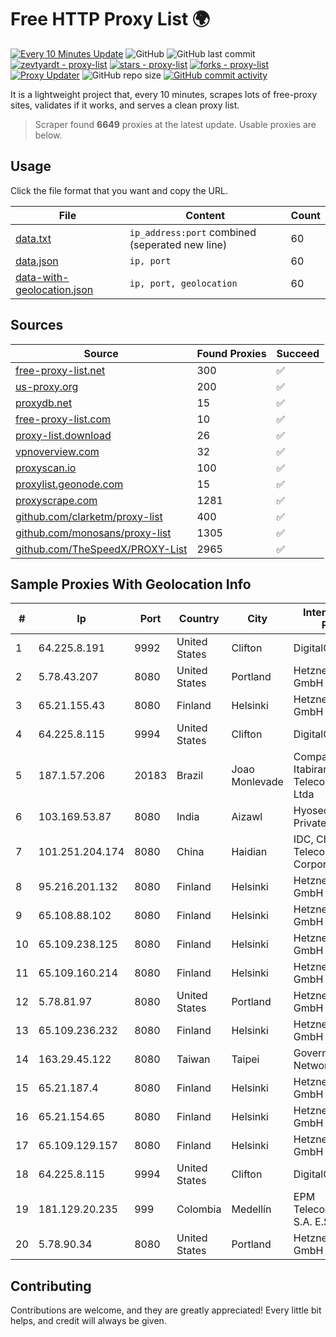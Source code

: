 
# Free HTTP Proxy List 🌍

[![Every 10 Minutes Update](https://github.com/mertguvencli/http-proxy-list/actions/workflows/main.yml/badge.svg?branch=main)](https://github.com/mertguvencli/http-proxy-list/actions/workflows/main.yml)
![GitHub](https://img.shields.io/github/license/mertguvencli/http-proxy-list)
![GitHub last commit](https://img.shields.io/github/last-commit/mertguvencli/http-proxy-list)
[![zevtyardt - proxy-list](https://img.shields.io/static/v1?label=zevtyardt&message=proxy-list&color=blue&logo=github)](https://github.com/zevtyardt/proxy-list "Go to GitHub repo")
[![stars - proxy-list](https://img.shields.io/github/stars/zevtyardt/proxy-list?style=social)](https://github.com/zevtyardt/proxy-list)
[![forks - proxy-list](https://img.shields.io/github/forks/zevtyardt/proxy-list?style=social)](https://github.com/zevtyardt/proxy-list)
[![Proxy Updater](https://github.com/zevtyardt/proxy-list/workflows/Proxy%20Updater/badge.svg)](https://github.com/zevtyardt/proxy-list/actions?query=workflow:"Proxy+Updater")
![GitHub repo size](https://img.shields.io/github/repo-size/zevtyardt/proxy-list)
[![GitHub commit activity](https://img.shields.io/github/commit-activity/m/zevtyardt/proxy-list?logo=commits)](https://github.com/zevtyardt/proxy-list/commits/main)

It is a lightweight project that, every 10 minutes, scrapes lots of free-proxy sites, validates if it works, and serves a clean proxy list.

> Scraper found **6649** proxies at the latest update. Usable proxies are below.

## Usage

Click the file format that you want and copy the URL.

|File|Content|Count|
|----|-------|-----|
|[data.txt](https://raw.githubusercontent.com/mertguvencli/http-proxy-list/main/proxy-list/data.txt)|`ip_address:port` combined (seperated new line)|60|
|[data.json](https://raw.githubusercontent.com/mertguvencli/http-proxy-list/main/proxy-list/data.json)|`ip, port`|60|
|[data-with-geolocation.json](https://raw.githubusercontent.com/mertguvencli/http-proxy-list/main/proxy-list/data-with-geolocation.json)|`ip, port, geolocation`|60|

## Sources

|Source|Found Proxies|Succeed|
|------|-------------|-------|
|[free-proxy-list.net](https://free-proxy-list.net)|300|✅|
|[us-proxy.org](https://www.us-proxy.org)|200|✅|
|[proxydb.net](http://proxydb.net)|15|✅|
|[free-proxy-list.com](https://free-proxy-list.com/?page=&port=&type%5B%5D=http&type%5B%5D=https&up_time=0&search=Search)|10|✅|
|[proxy-list.download](https://www.proxy-list.download/HTTP)|26|✅|
|[vpnoverview.com](https://vpnoverview.com/privacy/anonymous-browsing/free-proxy-servers)|32|✅|
|[proxyscan.io](https://www.proxyscan.io)|100|✅|
|[proxylist.geonode.com](https://proxylist.geonode.com/api/proxy-list?limit=300&page=1&sort_by=lastChecked&sort_type=desc&protocols=http,https)|15|✅|
|[proxyscrape.com](https://api.proxyscrape.com/v2/?request=displayproxies&protocol=http&timeout=10000&country=all&ssl=all&anonymity=all)|1281|✅|
|[github.com/clarketm/proxy-list](https://raw.githubusercontent.com/clarketm/proxy-list/master/proxy-list-raw.txt)|400|✅|
|[github.com/monosans/proxy-list](https://raw.githubusercontent.com/monosans/proxy-list/main/proxies/http.txt)|1305|✅|
|[github.com/TheSpeedX/PROXY-List](https://raw.githubusercontent.com/TheSpeedX/PROXY-List/master/http.txt)|2965|✅|


## Sample Proxies With Geolocation Info

|#|Ip|Port|Country|City|Internet Service Provider|
|-|--|----|-------|----|-------------------------|
|1|64.225.8.191|9992|United States|Clifton|DigitalOcean, LLC|
|2|5.78.43.207|8080|United States|Portland|Hetzner Online GmbH|
|3|65.21.155.43|8080|Finland|Helsinki|Hetzner Online GmbH|
|4|64.225.8.115|9994|United States|Clifton|DigitalOcean, LLC|
|5|187.1.57.206|20183|Brazil|Joao Monlevade|Companhia Itabirana Telecomunica??es Ltda|
|6|103.169.53.87|8080|India|Aizawl|Hyosec Solutions Private Limited|
|7|101.251.204.174|8080|China|Haidian|IDC, China Telecommunications Corporation|
|8|95.216.201.132|8080|Finland|Helsinki|Hetzner Online GmbH|
|9|65.108.88.102|8080|Finland|Helsinki|Hetzner Online GmbH|
|10|65.109.238.125|8080|Finland|Helsinki|Hetzner Online GmbH|
|11|65.109.160.214|8080|Finland|Helsinki|Hetzner Online GmbH|
|12|5.78.81.97|8080|United States|Portland|Hetzner Online GmbH|
|13|65.109.236.232|8080|Finland|Helsinki|Hetzner Online GmbH|
|14|163.29.45.122|8080|Taiwan|Taipei|Government Service Network|
|15|65.21.187.4|8080|Finland|Helsinki|Hetzner Online GmbH|
|16|65.21.154.65|8080|Finland|Helsinki|Hetzner Online GmbH|
|17|65.109.129.157|8080|Finland|Helsinki|Hetzner Online GmbH|
|18|64.225.8.115|9994|United States|Clifton|DigitalOcean, LLC|
|19|181.129.20.235|999|Colombia|Medellín|EPM Telecomunicaciones S.A. E.S.P.|
|20|5.78.90.34|8080|United States|Portland|Hetzner Online GmbH|



## Contributing

Contributions are welcome, and they are greatly appreciated! Every
little bit helps, and credit will always be given.

